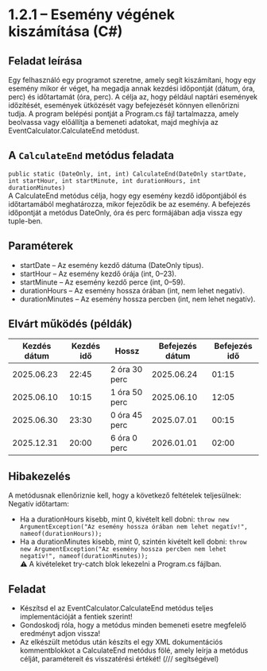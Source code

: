 # 1.2.1 – Esemény végének kiszámítása (C#)
## Feladat leírása
Egy felhasználó egy programot szeretne, amely segít kiszámítani, hogy egy esemény mikor ér véget, ha megadja annak kezdési időpontját (dátum, óra, perc) és időtartamát (óra, perc).
A célja az, hogy például naptári események időzítését, események ütközését vagy befejezését könnyen ellenőrizni tudja.
A program belépési pontját a Program.cs fájl tartalmazza, amely beolvassa vagy előállítja a bemeneti adatokat, majd meghívja az EventCalculator.CalculateEnd metódust.

## A `CalculateEnd` metódus feladata
`public static (DateOnly, int, int) CalculateEnd(DateOnly startDate, int startHour, int startMinute, int durationHours, int durationMinutes)`    
A CalculateEnd metódus célja, hogy egy esemény kezdő időpontjából és időtartamából meghatározza, mikor fejeződik be az esemény. A befejezés időpontját a metódus DateOnly, óra és perc formájában adja vissza egy tuple-ben.

## Paraméterek
 - startDate – Az esemény kezdő dátuma (DateOnly típus).
 - startHour – Az esemény kezdő órája (int, 0–23).
 - startMinute – Az esemény kezdő perce (int, 0–59).
 - durationHours – Az esemény hossza órában (int, nem lehet negatív).
 - durationMinutes – Az esemény hossza percben (int, nem lehet negatív).

## Elvárt működés (példák)

| Kezdés dátum | Kezdés idő | Hossz         | Befejezés dátum | Befejezés idő |
| ------------ | ---------- | ------------- | --------------- | ------------- |
| 2025.06.23   | 22:45      | 2 óra 30 perc | 2025.06.24      | 01:15         |
| 2025.06.10   | 10:15      | 1 óra 50 perc | 2025.06.10      | 12:05         |
| 2025.06.30   | 23:30      | 0 óra 45 perc | 2025.07.01      | 00:15         |
| 2025.12.31   | 20:00      | 6 óra 0 perc  | 2026.01.01      | 02:00         |

## Hibakezelés
A metódusnak ellenőriznie kell, hogy a következő feltételek teljesülnek:
Negatív időtartam:
- Ha a durationHours kisebb, mint 0, kivételt kell dobni:
`throw new ArgumentException("Az esemény hossza órában nem lehet negatív!", nameof(durationHours));`
- Ha a durationMinutes kisebb, mint 0, szintén kivételt kell dobni:
`throw new ArgumentException("Az esemény hossza percben nem lehet negatív!", nameof(durationMinutes));`   
⚠️ A kivételeket try-catch blok lekezelni a Program.cs fájlban.

## Feladat
- Készítsd el az EventCalculator.CalculateEnd metódus teljes implementációját a fentiek szerint!
- Gondoskodj róla, hogy a metódus minden bemeneti esetre megfelelő eredményt adjon vissza!
- Az elkészült metódus után készíts el egy XML dokumentációs kommentblokkot a CalculateEnd metódus fölé, amely leírja a metódus célját, paramétereit és visszatérési értékét! (/// segítségével)
